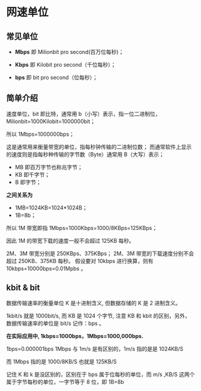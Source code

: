 # 网速单位

## 常见单位

- **Mbps** 即 Milionbit pro second(百万位每秒)；

- **Kbps** 即 Kilobit pro second（千位每秒）；

- **bps** 即 bit pro second（位每秒）；

## 简单介绍

速度单位，bit 即比特，通常用 b（小写）表示，指一位二进制位，
Milionbit=1000Kilobit=1000000bit；

所以 1Mbps=1000000bps；

这是通常用来衡量带宽的单位，指每秒钟传输的二进制位数；
而通常软件上显示的速度则是指每秒种传输的字节数（Byte）通常用 B（大写）表示；

- MB 即百万字节也称兆字节；
- KB 即千字节；
- B 即字节；

**之间关系为**

- 1MB=1024KB=1024*1024B；
- 1B=8b；

所以 1M 带宽即指 1Mbps=1000Kbps=1000/8KBps=125KBps；

因此 1M 的带宽下载的速度一般不会超过 125KB 每秒。

2M、3M 带宽分别是 250KBps、375KBps；
2M、3M 带宽的下载速度分别不会超过 250KB、375KB 每秒。
假设要对 10kbps 进行换算，则有 10kbps=10000bps=0.01Mpbs 。

## kbit & bit

数据传输速率的衡量单位 K 是十进制含义, 但数据存储的 K 是 2 进制含义。

1kbit/s 就是 1000bit/s, 而 KB 是 1024 个字节, 注意 KB 和 kbit 的区别，另外，数据传输速率的单位是 bit/s 记作：bps 。

**在实际应用中, 1kbps=1000bps，1Mbps=1000,000bps.**

1bps=0.000001bps  1Mbps 与 1m/s 是有区别的，1m/s 指的是是 1024KB/S

而 1Mbps 指的是 1000/8KB/S 也就是 125KB/S

记住 K 和 k 是没区别的，区别在于 bps 属于位每秒的单位，而 m/s ,KB/S 这两个属于字节每秒的单位，一字节等于 8 位，即 1B=8b

